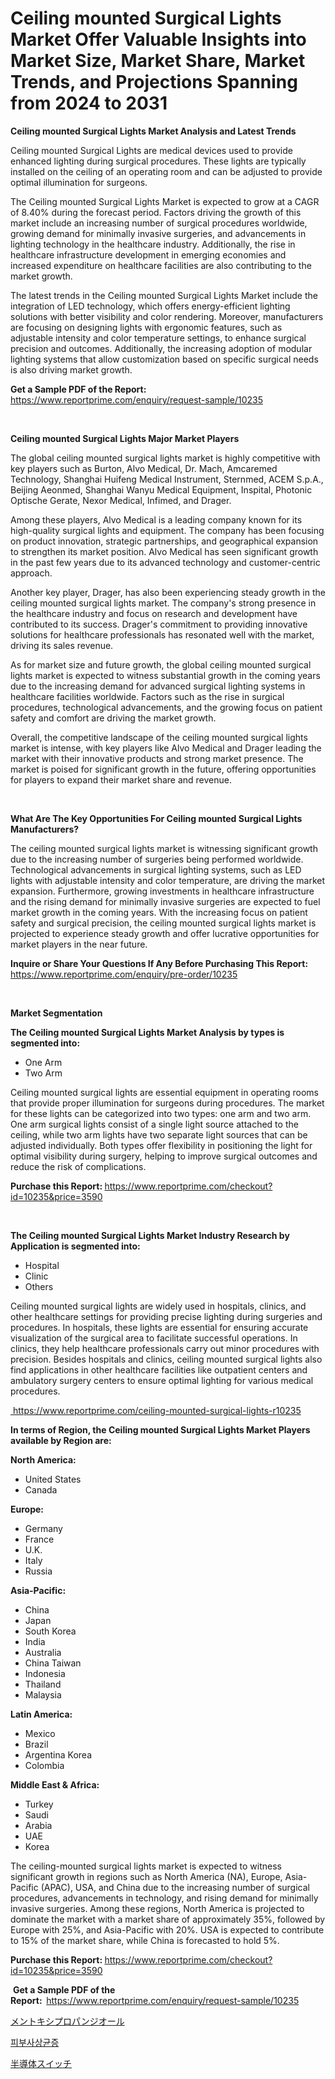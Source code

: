 <p><h1>Ceiling mounted Surgical Lights Market Offer Valuable Insights into Market Size, Market Share, Market Trends, and Projections Spanning from 2024 to 2031</h1></p><p><strong>Ceiling mounted Surgical Lights Market Analysis and Latest Trends</strong></p>
<p><p>Ceiling mounted Surgical Lights are medical devices used to provide enhanced lighting during surgical procedures. These lights are typically installed on the ceiling of an operating room and can be adjusted to provide optimal illumination for surgeons.</p><p>The Ceiling mounted Surgical Lights Market is expected to grow at a CAGR of 8.40% during the forecast period. Factors driving the growth of this market include an increasing number of surgical procedures worldwide, growing demand for minimally invasive surgeries, and advancements in lighting technology in the healthcare industry. Additionally, the rise in healthcare infrastructure development in emerging economies and increased expenditure on healthcare facilities are also contributing to the market growth.</p><p>The latest trends in the Ceiling mounted Surgical Lights Market include the integration of LED technology, which offers energy-efficient lighting solutions with better visibility and color rendering. Moreover, manufacturers are focusing on designing lights with ergonomic features, such as adjustable intensity and color temperature settings, to enhance surgical precision and outcomes. Additionally, the increasing adoption of modular lighting systems that allow customization based on specific surgical needs is also driving market growth.</p></p>
<p><strong>Get a Sample PDF of the Report:&nbsp;</strong> <a href="https://www.reportprime.com/enquiry/request-sample/10235">https://www.reportprime.com/enquiry/request-sample/10235</a></p>
<p>&nbsp;</p>
<p><strong>Ceiling mounted Surgical Lights Major Market Players</strong></p>
<p><p>The global ceiling mounted surgical lights market is highly competitive with key players such as Burton, Alvo Medical, Dr. Mach, Amcaremed Technology, Shanghai Huifeng Medical Instrument, Sternmed, ACEM S.p.A., Beijing Aeonmed, Shanghai Wanyu Medical Equipment, Inspital, Photonic Optische Gerate, Nexor Medical, Infimed, and Drager. </p><p>Among these players, Alvo Medical is a leading company known for its high-quality surgical lights and equipment. The company has been focusing on product innovation, strategic partnerships, and geographical expansion to strengthen its market position. Alvo Medical has seen significant growth in the past few years due to its advanced technology and customer-centric approach.</p><p>Another key player, Drager, has also been experiencing steady growth in the ceiling mounted surgical lights market. The company's strong presence in the healthcare industry and focus on research and development have contributed to its success. Drager's commitment to providing innovative solutions for healthcare professionals has resonated well with the market, driving its sales revenue.</p><p>As for market size and future growth, the global ceiling mounted surgical lights market is expected to witness substantial growth in the coming years due to the increasing demand for advanced surgical lighting systems in healthcare facilities worldwide. Factors such as the rise in surgical procedures, technological advancements, and the growing focus on patient safety and comfort are driving the market growth.</p><p>Overall, the competitive landscape of the ceiling mounted surgical lights market is intense, with key players like Alvo Medical and Drager leading the market with their innovative products and strong market presence. The market is poised for significant growth in the future, offering opportunities for players to expand their market share and revenue.</p></p>
<p>&nbsp;</p>
<p><strong>What Are The Key Opportunities For Ceiling mounted Surgical Lights Manufacturers?</strong></p>
<p><p>The ceiling mounted surgical lights market is witnessing significant growth due to the increasing number of surgeries being performed worldwide. Technological advancements in surgical lighting systems, such as LED lights with adjustable intensity and color temperature, are driving the market expansion. Furthermore, growing investments in healthcare infrastructure and the rising demand for minimally invasive surgeries are expected to fuel market growth in the coming years. With the increasing focus on patient safety and surgical precision, the ceiling mounted surgical lights market is projected to experience steady growth and offer lucrative opportunities for market players in the near future.</p></p>
<p><strong>Inquire or Share Your Questions If Any Before Purchasing This Report:</strong> <a href="https://www.reportprime.com/enquiry/pre-order/10235">https://www.reportprime.com/enquiry/pre-order/10235</a></p>
<p>&nbsp;</p>
<p><strong>Market Segmentation</strong></p>
<p><strong>The Ceiling mounted Surgical Lights Market Analysis by types is segmented into:</strong></p>
<p><ul><li>One Arm</li><li>Two Arm</li></ul></p>
<p><p>Ceiling mounted surgical lights are essential equipment in operating rooms that provide proper illumination for surgeons during procedures. The market for these lights can be categorized into two types: one arm and two arm. One arm surgical lights consist of a single light source attached to the ceiling, while two arm lights have two separate light sources that can be adjusted individually. Both types offer flexibility in positioning the light for optimal visibility during surgery, helping to improve surgical outcomes and reduce the risk of complications.</p></p>
<p><strong>Purchase this Report:&nbsp;</strong><a href="https://www.reportprime.com/checkout?id=10235&price=3590">https://www.reportprime.com/checkout?id=10235&price=3590</a></p>
<p>&nbsp;</p>
<p><strong>The Ceiling mounted Surgical Lights Market Industry Research by Application is segmented into:</strong></p>
<p><ul><li>Hospital</li><li>Clinic</li><li>Others</li></ul></p>
<p><p>Ceiling mounted surgical lights are widely used in hospitals, clinics, and other healthcare settings for providing precise lighting during surgeries and procedures. In hospitals, these lights are essential for ensuring accurate visualization of the surgical area to facilitate successful operations. In clinics, they help healthcare professionals carry out minor procedures with precision. Besides hospitals and clinics, ceiling mounted surgical lights also find applications in other healthcare facilities like outpatient centers and ambulatory surgery centers to ensure optimal lighting for various medical procedures.</p></p>
<p><a href="https://www.reportprime.com/ceiling-mounted-surgical-lights-r10235">&nbsp;https://www.reportprime.com/ceiling-mounted-surgical-lights-r10235</a></p>
<p><strong>In terms of Region, the Ceiling mounted Surgical Lights Market Players available by Region are:</strong></p>
<p>
    <p> <strong> North America: </strong>
        <ul>
            <li>United States</li>
            <li>Canada</li>
        </ul>
        </p> 
    <p> <strong> Europe: </strong>
        <ul>
            <li>Germany</li>
            <li>France</li>
            <li>U.K.</li>
            <li>Italy</li>
            <li>Russia</li>
        </ul>
        </p> 
    <p> <strong> Asia-Pacific: </strong>
        <ul>
            <li>China</li>
            <li>Japan</li>
            <li>South Korea</li>
            <li>India</li>
            <li>Australia</li>
            <li>China Taiwan</li>
            <li>Indonesia</li>
            <li>Thailand</li>
            <li>Malaysia</li>
        </ul>
        </p> 
    <p> <strong> Latin America: </strong>
        <ul>
            <li>Mexico</li>
            <li>Brazil</li>
            <li>Argentina Korea</li>
            <li>Colombia</li>
        </ul>
        </p> 
    <p> <strong> Middle East & Africa: </strong>
        <ul>
            <li>Turkey</li>
            <li>Saudi</li>
            <li>Arabia</li>
            <li>UAE</li>
            <li>Korea</li>
        </ul>
    </p>
    </p>
<p><p>The ceiling-mounted surgical lights market is expected to witness significant growth in regions such as North America (NA), Europe, Asia-Pacific (APAC), USA, and China due to the increasing number of surgical procedures, advancements in technology, and rising demand for minimally invasive surgeries. Among these regions, North America is projected to dominate the market with a market share of approximately 35%, followed by Europe with 25%, and Asia-Pacific with 20%. USA is expected to contribute to 15% of the market share, while China is forecasted to hold 5%.</p></p>
<p><strong>Purchase this Report: </strong><a href="https://www.reportprime.com/checkout?id=10235&price=3590">https://www.reportprime.com/checkout?id=10235&price=3590</a></p>
<p>&nbsp;<strong>Get a Sample PDF of the Report:&nbsp;&nbsp;</strong><a href="https://www.reportprime.com/enquiry/request-sample/10235">https://www.reportprime.com/enquiry/request-sample/10235</a></p>
<p><strong></strong></p>
<p><p><a href="https://medium.com/@austinjames1907/%E3%83%A1%E3%83%B3%E3%83%88%E3%82%AD%E3%82%BD%E3%83%97%E3%83%AD%E3%83%91%E3%83%B3%E3%82%B8%E3%82%AA%E3%83%BC%E3%83%AB%E5%B8%82%E5%A0%B4-%E5%B8%82%E5%A0%B4%E3%82%B7%E3%82%A7%E3%82%A2-%E5%B8%82%E5%A0%B4%E5%8B%95%E5%90%91-%E3%81%8A%E3%82%88%E3%81%B3%E5%B0%86%E6%9D%A5%E3%81%AE%E6%88%90%E9%95%B7%E3%82%92%E6%8E%A2%E3%82%8B-c8555538b4fb">メントキシプロパンジオール</a></p><p><a href="https://medium.com/@londonacobson5656/%ED%94%BC%EB%B6%80%EA%B7%A0-%EB%B0%9C%ED%86%B1-%EA%B3%B0%ED%8C%A1%EC%9D%B4-%EA%B0%90%EC%97%BC-%EC%8B%9C%EC%9E%A5-%EB%8F%99%ED%96%A5-%EB%B0%8F-%EC%8B%9C%EC%9E%A5-%EB%B6%84%EC%84%9D%EC%9D%80-2024%EB%85%84%EB%B6%80%ED%84%B0-2031%EB%85%84%EA%B9%8C%EC%A7%80-%EC%98%88%EC%B8%A1%EB%90%98%EC%97%88%EC%8A%B5%EB%8B%88%EB%8B%A4-bd3763b47d81">피부사상균증</a></p><p><a href="https://medium.com/@addiehirthe05/%E3%83%87%E3%82%B3%E3%83%BC%E3%83%87%E3%82%A3%E3%83%B3%E3%82%B0%E5%8D%8A%E5%B0%8E%E4%BD%93%E3%82%B9%E3%82%A4%E3%83%83%E3%83%81%E5%B8%82%E5%A0%B4%E3%81%AE%E3%83%A1%E3%83%88%E3%83%AA%E3%82%AF%E3%82%B9-%E5%B8%82%E5%A0%B4%E3%82%B7%E3%82%A7%E3%82%A2-%E3%83%88%E3%83%AC%E3%83%B3%E3%83%89-%E6%88%90%E9%95%B7%E3%83%91%E3%82%BF%E3%83%BC%E3%83%B3-3063a5c8e9f7">半導体スイッチ</a></p></p>
